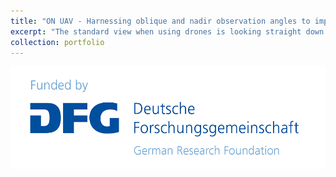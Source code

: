 ```yaml
---
title: "ON UAV - Harnessing oblique and nadir observation angles to improve plant disease prediction in sugar beet."
excerpt: "The standard view when using drones is looking straight down (nadir). Oblique viewing angles allow adding more information that can be used for plant disease incidence and severity estimates. <br/><img src='/images/angle.png'>"
collection: portfolio
---
```


![DFG](/images/dfg.png)
